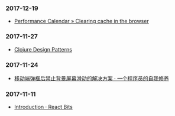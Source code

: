 ### 2017-12-19<br />
+ [Performance Calendar » Clearing cache in the browser](https://calendar.perfplanet.com/2017/clearing-cache-in-the-browser/)<br />

### 2017-11-27<br />
+ [Clojure Design Patterns](http://mishadoff.com/blog/clojure-design-patterns/)<br />

### 2017-11-24<br />
+ [移动端弹框后禁止背景屏幕滑动的解决方案 · 一个程序员的自我修养](https://dancon.gitbooks.io/git-books/content/js/essay/dialog_forbid_back_scroll.html)<br />

### 2017-11-11<br />
+ [Introduction · React Bits](https://vasanthk.gitbooks.io/react-bits/)<br />